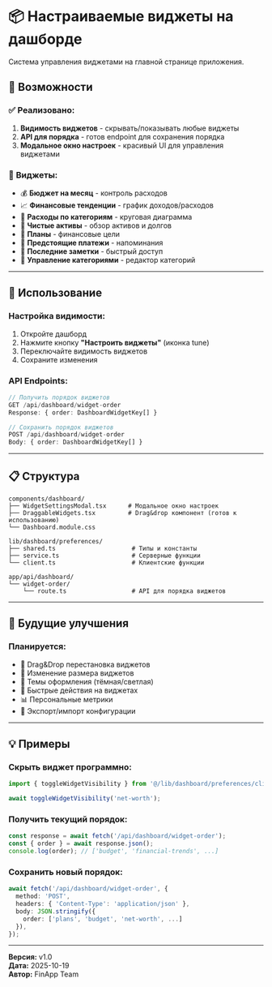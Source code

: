 # 📦 Настраиваемые виджеты на дашборде

Система управления виджетами на главной странице приложения.

## 🎨 Возможности

### ✅ **Реализовано:**

1. **Видимость виджетов** - скрывать/показывать любые виджеты
2. **API для порядка** - готов endpoint для сохранения порядка
3. **Модальное окно настроек** - красивый UI для управления виджетами

### 🔧 **Виджеты:**

- 💰 **Бюджет на месяц** - контроль расходов
- 📈 **Финансовые тенденции** - график доходов/расходов
- 🥧 **Расходы по категориям** - круговая диаграмма
- 💎 **Чистые активы** - обзор активов и долгов
- 🎯 **Планы** - финансовые цели
- 📅 **Предстоящие платежи** - напоминания
- 📝 **Последние заметки** - быстрый доступ
- 📂 **Управление категориями** - редактор категорий

---

## 🚀 Использование

### **Настройка видимости:**

1. Откройте дашборд
2. Нажмите кнопку **"Настроить виджеты"** (иконка tune)
3. Переключайте видимость виджетов
4. Сохраните изменения

### **API Endpoints:**

```typescript
// Получить порядок виджетов
GET /api/dashboard/widget-order
Response: { order: DashboardWidgetKey[] }

// Сохранить порядок виджетов
POST /api/dashboard/widget-order
Body: { order: DashboardWidgetKey[] }
```

---

## 📋 Структура

```
components/dashboard/
├── WidgetSettingsModal.tsx      # Модальное окно настроек
├── DraggableWidgets.tsx         # Drag&drop компонент (готов к использованию)
└── Dashboard.module.css

lib/dashboard/preferences/
├── shared.ts                     # Типы и константы
├── service.ts                    # Серверные функции
└── client.ts                     # Клиентские функции

app/api/dashboard/
└── widget-order/
    └── route.ts                  # API для порядка виджетов
```

---

## 🎯 Будущие улучшения

### **Планируется:**

- 🎨 Drag&Drop перестановка виджетов
- 📏 Изменение размера виджетов
- 🎨 Темы оформления (тёмная/светлая)
- 🔄 Быстрые действия на виджетах
- 📊 Персональные метрики
- 💾 Экспорт/импорт конфигурации

---

## 💡 Примеры

### **Скрыть виджет программно:**

```typescript
import { toggleWidgetVisibility } from '@/lib/dashboard/preferences/client';

await toggleWidgetVisibility('net-worth');
```

### **Получить текущий порядок:**

```typescript
const response = await fetch('/api/dashboard/widget-order');
const { order } = await response.json();
console.log(order); // ['budget', 'financial-trends', ...]
```

### **Сохранить новый порядок:**

```typescript
await fetch('/api/dashboard/widget-order', {
  method: 'POST',
  headers: { 'Content-Type': 'application/json' },
  body: JSON.stringify({ 
    order: ['plans', 'budget', 'net-worth', ...]
  }),
});
```

---

**Версия:** v1.0  
**Дата:** 2025-10-19  
**Автор:** FinApp Team

